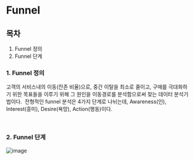 # Funnel
## 목차
1. Funnel 정의
2. Funnel 단계

### 1. Funnel 정의
고객의 서비스내의 이동(잔존 비율)으로, 중간 이탈을 최소로 줄이고, 구매를 극대화하기 위한 목표들을 이루기 위해 그 원인을 이동경로를 분석함으로써 찾는 데이터 분석기법이다. 
전형적인 funnel 분석은 4가지 단계로 나뉘는데, Awareness(인), Interest(흥미), Desire(욕망), Action(행동)이다.

<br>

### 2. Funnel 단계
![image](https://user-images.githubusercontent.com/83554018/155814760-6af1d71c-0810-4c6a-94c3-3dc4abe078ba.png)
